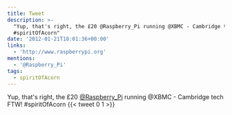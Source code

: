 ```yaml
---
title: Tweet
description: >-
  "Yup, that's right, the £20 @Raspberry_Pi running @XBMC - Cambridge tech FTW! 
  #spiritOfAcorn"
date: '2012-01-21T18:01:36+00:00'
links:
  - 'http://www.raspberrypi.org'
mentions:
  - '@Raspberry_Pi'
tags:
  - spiritOfAcorn
---
```

Yup, that's right, the £20 [@Raspberry_Pi](https://twitter.com/@Raspberry_Pi) running @XBMC - Cambridge tech FTW!  #spiritOfAcorn
      {{< tweet 0 1 >}}
    
